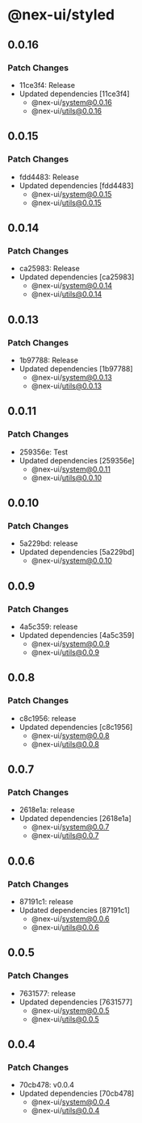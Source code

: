 # @nex-ui/styled

## 0.0.16

### Patch Changes

- 11ce3f4: Release
- Updated dependencies [11ce3f4]
  - @nex-ui/system@0.0.16
  - @nex-ui/utils@0.0.16

## 0.0.15

### Patch Changes

- fdd4483: Release
- Updated dependencies [fdd4483]
  - @nex-ui/system@0.0.15
  - @nex-ui/utils@0.0.15

## 0.0.14

### Patch Changes

- ca25983: Release
- Updated dependencies [ca25983]
  - @nex-ui/system@0.0.14
  - @nex-ui/utils@0.0.14

## 0.0.13

### Patch Changes

- 1b97788: Release
- Updated dependencies [1b97788]
  - @nex-ui/system@0.0.13
  - @nex-ui/utils@0.0.13

## 0.0.11

### Patch Changes

- 259356e: Test
- Updated dependencies [259356e]
  - @nex-ui/system@0.0.11
  - @nex-ui/utils@0.0.10

## 0.0.10

### Patch Changes

- 5a229bd: release
- Updated dependencies [5a229bd]
  - @nex-ui/system@0.0.10

## 0.0.9

### Patch Changes

- 4a5c359: release
- Updated dependencies [4a5c359]
  - @nex-ui/system@0.0.9
  - @nex-ui/utils@0.0.9

## 0.0.8

### Patch Changes

- c8c1956: release
- Updated dependencies [c8c1956]
  - @nex-ui/system@0.0.8
  - @nex-ui/utils@0.0.8

## 0.0.7

### Patch Changes

- 2618e1a: release
- Updated dependencies [2618e1a]
  - @nex-ui/system@0.0.7
  - @nex-ui/utils@0.0.7

## 0.0.6

### Patch Changes

- 87191c1: release
- Updated dependencies [87191c1]
  - @nex-ui/system@0.0.6
  - @nex-ui/utils@0.0.6

## 0.0.5

### Patch Changes

- 7631577: release
- Updated dependencies [7631577]
  - @nex-ui/system@0.0.5
  - @nex-ui/utils@0.0.5

## 0.0.4

### Patch Changes

- 70cb478: v0.0.4
- Updated dependencies [70cb478]
  - @nex-ui/system@0.0.4
  - @nex-ui/utils@0.0.4
